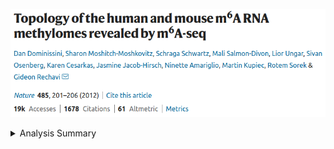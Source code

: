 <p markdown="1" align="center">
  <img src="assets/images/M6a_paper.png" alt="paper_header" width="1000">
</p>

<details markdown="1">
<summary>Analysis Summary</summary>

* RNA-Seq Quantification
  * nf-core/rnaseq
* Differential Gene Expression
* Differential Transcript Usage
* Differential Exon Usage
* Differential Intron Usage

</details>
